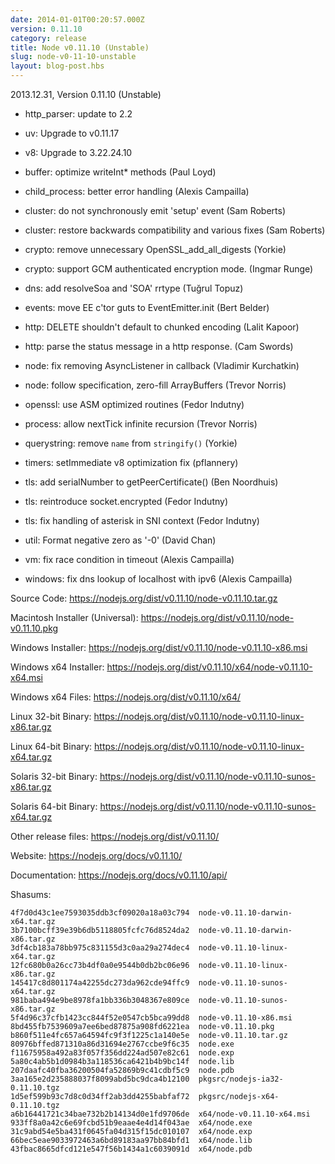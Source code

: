 ```yaml
---
date: 2014-01-01T00:20:57.000Z
version: 0.11.10
category: release
title: Node v0.11.10 (Unstable)
slug: node-v0-11-10-unstable
layout: blog-post.hbs
---
```


2013.12.31, Version 0.11.10 (Unstable)

* http_parser: update to 2.2

* uv: Upgrade to v0.11.17

* v8: Upgrade to 3.22.24.10

* buffer: optimize writeInt* methods (Paul Loyd)

* child_process: better error handling (Alexis Campailla)

* cluster: do not synchronously emit 'setup' event (Sam Roberts)

* cluster: restore backwards compatibility and various fixes (Sam Roberts)

* crypto: remove unnecessary OpenSSL_add_all_digests (Yorkie)

* crypto: support GCM authenticated encryption mode. (Ingmar Runge)

* dns: add resolveSoa and 'SOA' rrtype (Tuğrul Topuz)

* events: move EE c'tor guts to EventEmitter.init (Bert Belder)

* http: DELETE shouldn't default to chunked encoding (Lalit Kapoor)

* http: parse the status message in a http response. (Cam Swords)

* node: fix removing AsyncListener in callback (Vladimir Kurchatkin)

* node: follow specification, zero-fill ArrayBuffers (Trevor Norris)

* openssl: use ASM optimized routines (Fedor Indutny)

* process: allow nextTick infinite recursion (Trevor Norris)

* querystring: remove `name` from `stringify()` (Yorkie)

* timers: setImmediate v8 optimization fix (pflannery)

* tls: add serialNumber to getPeerCertificate() (Ben Noordhuis)

* tls: reintroduce socket.encrypted (Fedor Indutny)

* tls: fix handling of asterisk in SNI context (Fedor Indutny)

* util: Format negative zero as '-0' (David Chan)

* vm: fix race condition in timeout (Alexis Campailla)

* windows: fix dns lookup of localhost with ipv6 (Alexis Campailla)

Source Code: https://nodejs.org/dist/v0.11.10/node-v0.11.10.tar.gz

Macintosh Installer (Universal): https://nodejs.org/dist/v0.11.10/node-v0.11.10.pkg

Windows Installer: https://nodejs.org/dist/v0.11.10/node-v0.11.10-x86.msi

Windows x64 Installer: https://nodejs.org/dist/v0.11.10/x64/node-v0.11.10-x64.msi

Windows x64 Files: https://nodejs.org/dist/v0.11.10/x64/

Linux 32-bit Binary: https://nodejs.org/dist/v0.11.10/node-v0.11.10-linux-x86.tar.gz

Linux 64-bit Binary: https://nodejs.org/dist/v0.11.10/node-v0.11.10-linux-x64.tar.gz

Solaris 32-bit Binary: https://nodejs.org/dist/v0.11.10/node-v0.11.10-sunos-x86.tar.gz

Solaris 64-bit Binary: https://nodejs.org/dist/v0.11.10/node-v0.11.10-sunos-x64.tar.gz

Other release files: https://nodejs.org/dist/v0.11.10/

Website: https://nodejs.org/docs/v0.11.10/

Documentation: https://nodejs.org/docs/v0.11.10/api/

Shasums:
```
4f7d0d43c1ee7593035ddb3cf09020a18a03c794  node-v0.11.10-darwin-x64.tar.gz
3b7100bcff39e39b6db5118805fcfc76d8524da2  node-v0.11.10-darwin-x86.tar.gz
3df4cb183a78bb975c831155d3c0aa29a274dec4  node-v0.11.10-linux-x64.tar.gz
12fc680b0a26cc73b4df0a0e9544b0db2bc06e96  node-v0.11.10-linux-x86.tar.gz
145417c8d801174a42255dc273da962cde94ffc9  node-v0.11.10-sunos-x64.tar.gz
981baba494e9be8978fa1bb336b3048367e809ce  node-v0.11.10-sunos-x86.tar.gz
5f4d96c37cfb1423cc844f52e0547cb5bca99dd8  node-v0.11.10-x86.msi
8bd455fb7539609a7ee6bed87875a908fd6221ea  node-v0.11.10.pkg
b860f511e4fc657a64594fc9f3f1225c1a140e5e  node-v0.11.10.tar.gz
80976bffed871310a86d31694e2767ccbe9f6c35  node.exe
f11675958a492a83f057f356dd224ad507e82c61  node.exp
5a80c4ab5b1d0984b3a118536ca6421b4b9bc14f  node.lib
207daafc40fba36200504fa52869b9c41cdbf5c9  node.pdb
3aa165e2d235888037f8099abd5bc9dca4b12100  pkgsrc/nodejs-ia32-0.11.10.tgz
1d5ef599b93c7d8c0d34ff2ab3dd4255babfaf72  pkgsrc/nodejs-x64-0.11.10.tgz
a6b16441721c34bae732b2b14134d0e1fd9706de  x64/node-v0.11.10-x64.msi
933ff8a0a42c6e69fcbd51b9eaae4e4d14f043ae  x64/node.exe
31c9abd54e5ba431f0645fa04d315f15dc010107  x64/node.exp
66bec5eae9033972463a6bd89183aa97bb84bfd1  x64/node.lib
43fbac8665dfcd121e547f56b1434a1c6039091d  x64/node.pdb
```
